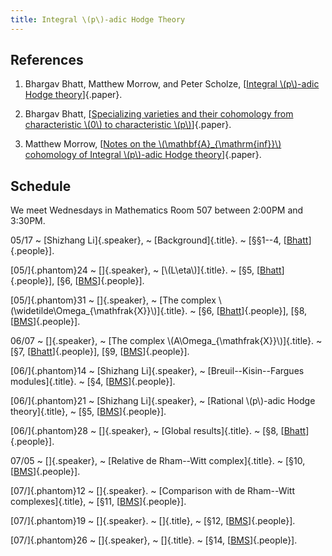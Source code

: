 ```yaml
---
title: Integral \(p\)-adic Hodge Theory
---
```


## References

  1. Bhargav Bhatt, Matthew Morrow, and Peter Scholze,
  [[Integral \\(p\\)-adic Hodge theory][BMS]]{.paper}.

  2. Bhargav Bhatt,
  [[Specializing varieties and their cohomology from characteristic \\(0\\) to
  characteristic \\(p\\)][Bhatt]]{.paper}.

  3. Matthew Morrow,
  [[Notes on the \\(\mathbf{A}\_{\mathrm{inf}}\\) cohomology of Integral \\(p\\)-adic
  Hodge theory][Morrow]]{.paper}.

## Schedule

We meet Wednesdays in Mathematics Room 507 between 2:00PM and 3:30PM.

05/17
  ~ [Shizhang Li]{.speaker},
  ~ [Background]{.title}.
  ~ \[&sect;&sect;1--4, [[Bhatt]]{.people}\].

[05/]{.phantom}24
  ~ []{.speaker},
  ~ [\\(L\eta\\)]{.title}.
  ~ \[&sect;5, [[Bhatt]]{.people}\],
    \[&sect;6, [[BMS]]{.people}\].

[05/]{.phantom}31
  ~ []{.speaker},
  ~ [The complex \\(\\widetilde\\Omega\_{\mathfrak{X}}\\)]{.title}.
  ~ \[&sect;6, [[Bhatt]]{.people}\],
    \[&sect;8, [[BMS]]{.people}\].

06/07
  ~ []{.speaker},
  ~ [The complex \\(A\\Omega\_{\\mathfrak{X}}\\)]{.title}.
  ~ \[&sect;7, [[Bhatt]]{.people}\],
    \[&sect;9, [[BMS]]{.people}\].

[06/]{.phantom}14
  ~ [Shizhang Li]{.speaker},
  ~ [Breuil--Kisin--Fargues modules]{.title}.
  ~ \[&sect;4, [[BMS]]{.people}\].

[06/]{.phantom}21
  ~ [Shizhang Li]{.speaker},
  ~ [Rational \\(p\\)-adic Hodge theory]{.title},
  ~ \[&sect;5, [[BMS]]{.people}\].

[06/]{.phantom}28
  ~ []{.speaker},
  ~ [Global results]{.title}.
  ~ \[&sect;8, [[Bhatt]]{.people}\].

07/05
  ~ []{.speaker},
  ~ [Relative de Rham--Witt complex]{.title}.
  ~ \[&sect;10, [[BMS]]{.people}\].

[07/]{.phantom}12
  ~ []{.speaker}.
  ~ [Comparison with de Rham--Witt complexes]{.title},
  ~ \[&sect;11, [[BMS]]{.people}\].

[07/]{.phantom}19
  ~ []{.speaker}.
  ~ []{.title},
  ~ \[&sect;12, [[BMS]]{.people}\].

[07/]{.phantom}26
  ~ []{.speaker},
  ~ []{.title}.
  ~ \[&sect;14, [[BMS]]{.people}\].

[BMS]: <https://arxiv.org/abs/1602.03148>
[Bhatt]: <https://arxiv.org/abs/1606.01463>
[Morrow]: <https://arxiv.org/abs/1608.00922>
